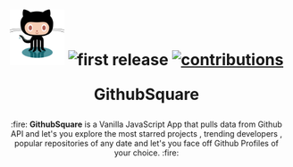 <h1 align="center">
  	<img height="100" src="./img/githubnew.svg" alt="GithubSquare Logo" /> 
    <a style='margin-bottom:0'><img alt="first release" src="https://img.shields.io/badge/release-v1.0-brightgreen.svg" /></a>
    <a href="http://aakashdev.me/GithubSquare/">
    <img src="https://img.shields.io/badge/contributions-welcome-brightgreen.svg" alt="contributions" />
   </a>
  <p>GithubSquare</p>
  
</h1>

<p align='center'>
  :fire: <b>GithubSquare</b> is a Vanilla JavaScript App that pulls data from Github API and let's you explore the most starred projects , trending developers , popular repositories of any date and let's you face off Github Profiles of your choice. :fire:
</p>
